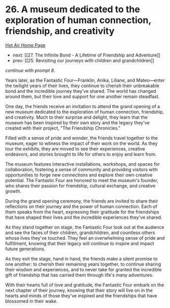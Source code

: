 # 26. A museum dedicated to the exploration of human connection, friendship, and creativity

[Hot Air Home Page](https://hotair.peterkaminski.wiki/) 
 - next: [[27. The Infinite Bond - A Lifetime of Friendship and Adventure]] 
 - prev: [[25. Revisiting our journeys with children and grandchildren]]

_continue with prompt 8._

Years later, as the Fantastic Four—Franklin, Anika, Liliane, and Mateo—enter the twilight years of their lives, they continue to cherish their unbreakable bond and the incredible journey they've shared. The world has changed around them, but their love and support for one another remain steadfast.

One day, the friends receive an invitation to attend the grand opening of a new museum dedicated to the exploration of human connection, friendship, and creativity. Much to their surprise and delight, they learn that the museum has been inspired by their own story and the legacy they've created with their project, "The Friendship Chronicles."

Filled with a sense of pride and wonder, the friends travel together to the museum, eager to witness the impact of their work on the world. As they tour the exhibits, they are moved to see their experiences, creative endeavors, and stories brought to life for others to enjoy and learn from.

The museum features interactive installations, workshops, and spaces for collaboration, fostering a sense of community and providing visitors with opportunities to forge new connections and explore their own creative potential. The Fantastic Four are honored to meet the museum's founder, who shares their passion for friendship, cultural exchange, and creative growth.

During the grand opening ceremony, the friends are invited to share their reflections on their journey and the power of human connection. Each of them speaks from the heart, expressing their gratitude for the friendships that have shaped their lives and the incredible experiences they've shared.

As they stand together on stage, the Fantastic Four look out at the audience and see the faces of their children, grandchildren, and countless others whose lives they've touched. They feel an overwhelming sense of pride and fulfillment, knowing that their legacy will continue to inspire and impact future generations.

As they exit the stage, hand in hand, the friends make a silent promise to one another: to cherish their remaining years together, to continue sharing their wisdom and experiences, and to never take for granted the incredible gift of friendship that has carried them through life's many adventures.

With their hearts full of love and gratitude, the Fantastic Four embark on the next chapter of their journey, knowing that their story will live on in the hearts and minds of those they've inspired and the friendships that have blossomed in their wake.



